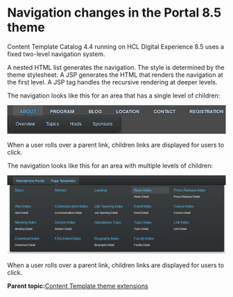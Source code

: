 # Navigation changes in the Portal 8.5 theme 

Content Template Catalog 4.4 running on HCL Digital Experience 8.5 uses a fixed two-level navigation system.

A nested HTML list generates the navigation. The style is determined by the theme stylesheet. A JSP generates the HTML that renders the navigation at the first level. A JSP tag handles the recursive rendering at deeper levels.

The navigation looks like this for an area that has a single level of children:

![This picture shows a row of parent links.](../images/ThemeNav8_1.jpg)

When a user rolls over a parent link, children links are displayed for users to click.

The navigation looks like this for an area with multiple levels of children:

![This picture shows a row of parent links and multiple levels of children that are shown in a table format.](../images/ThemeNav8_2.jpg)

When a user rolls over a parent link, children links are displayed for users to click.

**Parent topic:**[Content Template theme extensions ](../ctc/ctc_arch_theme.md)


